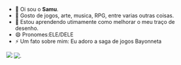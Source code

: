 - 👋 Oi sou o **Samu**.
- 👀 Gosto de jogos, arte, musica, RPG, entre varias outras coisas.
- 🌱 Estou aprendendo utimamente como melhorar o meu traço de desenho.
- 😄 Pronomes:ELE/DELE
- ⚡ Um fato sobre mim: Eu adoro a saga de jogos Bayonneta

![](https://pa1.aminoapps.com/7080/ebfd74c00eef5d62895c2fe96ef820b08db005afr1-540-303_hq.gif)
![.](https://images-wixmp-ed30a86b8c4ca887773594c2.wixmp.com/f/00b74c77-b392-4717-95ba-9a5c10669e59/d9d9myg-38de044e-7646-4245-87c5-10bb4932c767.gif?token=eyJ0eXAiOiJKV1QiLCJhbGciOiJIUzI1NiJ9.eyJzdWIiOiJ1cm46YXBwOjdlMGQxODg5ODIyNjQzNzNhNWYwZDQxNWVhMGQyNmUwIiwiaXNzIjoidXJuOmFwcDo3ZTBkMTg4OTgyMjY0MzczYTVmMGQ0MTVlYTBkMjZlMCIsIm9iaiI6W1t7InBhdGgiOiJcL2ZcLzAwYjc0Yzc3LWIzOTItNDcxNy05NWJhLTlhNWMxMDY2OWU1OVwvZDlkOW15Zy0zOGRlMDQ0ZS03NjQ2LTQyNDUtODdjNS0xMGJiNDkzMmM3NjcuZ2lmIn1dXSwiYXVkIjpbInVybjpzZXJ2aWNlOmZpbGUuZG93bmxvYWQiXX0.bRQ8CrpNvbrYo3ipW9nSM2mzBLXKPCTKlDVPDcy352Y)
